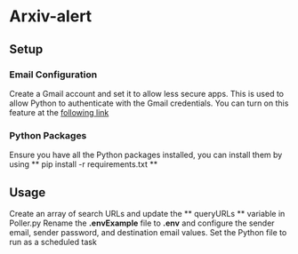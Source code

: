 # Arxiv-alert
## Setup
### Email Configuration
Create a Gmail account and set it to allow less secure apps. This is used to allow Python to authenticate with the Gmail credentials.
You can turn on this feature at the [following link](https://myaccount.google.com/lesssecureapps?pli=1&rapt=AEjHL4PBzRUYCw8jDFLXfrpP7Q6Rn_ZMsC-o9oZiZsIREsKSa17ekyl8XmDNm_SYoPnMWa78ZM36i7hTKZq5caqUpz7zZwqosQ)
### Python Packages
Ensure you have all the Python packages installed, you can install them by using ** pip install -r requirements.txt **
## Usage
Create an array of search URLs and update the ** queryURLs ** variable in Poller.py
Rename the **.envExample** file to **.env** and configure the sender email, sender password, and destination email values.
Set the Python file to run as a scheduled task